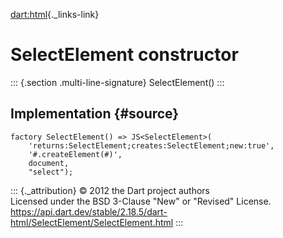 [dart:html](../../dart-html/dart-html-library){._links-link}

SelectElement constructor
=========================

::: {.section .multi-line-signature}
SelectElement()
:::

Implementation {#source}
--------------

``` {.language-dart data-language="dart"}
factory SelectElement() => JS<SelectElement>(
    'returns:SelectElement;creates:SelectElement;new:true',
    '#.createElement(#)',
    document,
    "select");
```

::: {._attribution}
© 2012 the Dart project authors\
Licensed under the BSD 3-Clause \"New\" or \"Revised\" License.\
<https://api.dart.dev/stable/2.18.5/dart-html/SelectElement/SelectElement.html>
:::
